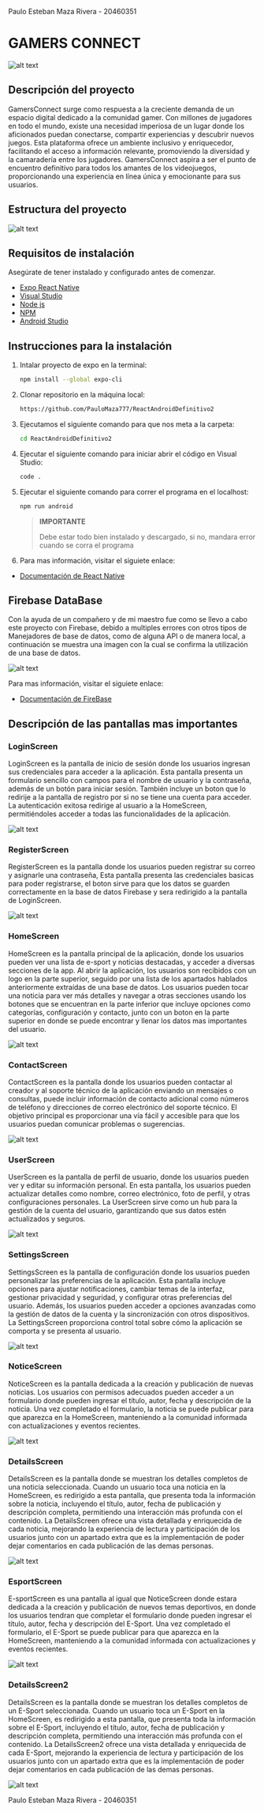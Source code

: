 Paulo Esteban Maza Rivera - 20460351

# GAMERS CONNECT

![alt text](image.png)

## Descripción del proyecto

GamersConnect surge como respuesta a la creciente demanda de un espacio digital
dedicado a la comunidad gamer. Con millones de jugadores en todo el mundo, existe una
necesidad imperiosa de un lugar donde los aficionados puedan conectarse, compartir
experiencias y descubrir nuevos juegos. Esta plataforma ofrece un ambiente inclusivo y
enriquecedor, facilitando el acceso a información relevante, promoviendo la diversidad y la
camaradería entre los jugadores.
GamersConnect aspira a ser el punto de encuentro definitivo para todos los amantes de los
videojuegos, proporcionando una experiencia en línea única y emocionante para sus
usuarios.

## Estructura del proyecto

![alt text](image-12.png)

## Requisitos de instalación

Asegúrate de tener instalado y configurado antes de comenzar.

- [Expo React Native](https://docs.expo.dev)
- [Visual Studio](https://code.visualstudio.com/download)
- [Node js](https://nodejs.org/en)
- [NPM](https://docs.npmjs.com/cli/v10/commands/npm-install)
- [Android Studio](https://reactnative.dev/docs/set-up-your-environment)

## Instrucciones para la instalación

1. Intalar proyecto de expo en la terminal:
   
   ```sh
   npm install --global expo-cli
   ```

2. Clonar repositorio en la máquina local:
   
   ```sh
   https://github.com/PauloMaza777/ReactAndroidDefinitivo2
   ```

3. Ejecutamos el siguiente comando para que nos meta a la carpeta:

    ```sh
    cd ReactAndroidDefinitivo2
    ```

46. Ejecutar el siguiente comando para iniciar abrir el código en Visual Studio:

    ```sh
    code .
    ```
5. Ejecutar el siguiente comando para correr el programa en el localhost:

    ```sh
    npm run android
    ```

    > **IMPORTANTE**
    >
    > Debe estar todo bien instalado y descargado, si no, mandara error 
    > cuando se corra el programa
    >

6. Para mas información, visitar el siguiete enlace:

- [Documentación de React Native](https://reactnative.dev/docs/environment-setup)

## Firebase DataBase

Con la ayuda de un compañero y de mi maestro fue como se llevo a cabo este proyecto con Firebase, debido a multiples errores con otros tipos de Manejadores de base de datos, como de alguna API o de manera local, a continuación se muestra una imagen con la cual se confirma la utilización de una base de datos.

![alt text](image-13.png)

Para mas información, visitar el siguiete enlace:

- [Documentación de FireBase](https://console.firebase.google.com/u/0/?hl=es-419)

## Descripción de las pantallas mas importantes

### LoginScreen
LoginScreen es la pantalla de inicio de sesión donde los usuarios ingresan sus credenciales para acceder a la aplicación. Esta pantalla presenta un formulario sencillo con campos para el nombre de usuario y la contraseña, además de un botón para iniciar sesión. También incluye un boton que lo redirije a la pantalla de registro por si no se tiene una cuenta para acceder. La autenticación exitosa redirige al usuario a la HomeScreen, permitiéndoles acceder a todas las funcionalidades de la aplicación.

![alt text](image-14.png)

### RegisterScreen
RegisterScreen es la pantalla donde los usuarios pueden registrar su correo y asignarle una contraseña, Esta pantalla presenta las credenciales basicas para poder registrarse, el boton sirve para que los datos se guarden correctamente en la base de datos Firebase y sera redirigido a la pantalla de LoginScreen.

![alt text](image-1.png)

### HomeScreen
HomeScreen es la pantalla principal de la aplicación, donde los usuarios pueden ver una lista de e-sport y noticias destacadas, y acceder a diversas secciones de la app. Al abrir la aplicación, los usuarios son recibidos con un logo en la parte superior, seguido por una lista de los apartados hablados anteriormente extraídas de una base de datos. Los usuarios pueden tocar una noticia para ver más detalles y navegar a otras secciones usando los botones que se encuentran en la parte inferior que incluye opciones como categorías, configuración y contacto, junto con un boton en la parte superior en donde se puede encontrar y llenar los datos mas importantes del usuario.

![alt text](image-15.png)

### ContactScreen
ContactScreen es la pantalla donde los usuarios pueden contactar al creador y al soporte técnico de la aplicación enviando un  mensajes o consultas, puede incluir información de contacto adicional como números de teléfono y direcciones de correo electrónico del soporte técnico. El objetivo principal es proporcionar una vía fácil y accesible para que los usuarios puedan comunicar problemas o sugerencias.

![alt text](image-7.png)

### UserScreen
UserScreen es la pantalla de perfil de usuario, donde los usuarios pueden ver y editar su información personal. En esta pantalla, los usuarios pueden actualizar detalles como nombre, correo electrónico, foto de perfil, y otras configuraciones personales. La UserScreen sirve como un hub para la gestión de la cuenta del usuario, garantizando que sus datos estén actualizados y seguros.

![alt text](image-8.png)

### SettingsScreen
SettingsScreen es la pantalla de configuración donde los usuarios pueden personalizar las preferencias de la aplicación. Esta pantalla incluye opciones para ajustar notificaciones, cambiar temas de la interfaz, gestionar privacidad y seguridad, y configurar otras preferencias del usuario. Además, los usuarios pueden acceder a opciones avanzadas como la gestión de datos de la cuenta y la sincronización con otros dispositivos. La SettingsScreen proporciona control total sobre cómo la aplicación se comporta y se presenta al usuario.

![alt text](image-10.png)

### NoticeScreen
NoticeScreen es la pantalla dedicada a la creación y publicación de nuevas noticias. Los usuarios con permisos adecuados pueden acceder a un formulario donde pueden ingresar el título, autor, fecha y descripción de la noticia. Una vez completado el formulario, la noticia se puede publicar para que aparezca en la HomeScreen, manteniendo a la comunidad informada con actualizaciones y eventos recientes.

![alt text](image-16.png)

### DetailsScreen
DetailsScreen es la pantalla donde se muestran los detalles completos de una noticia seleccionada. Cuando un usuario toca una noticia en la HomeScreen, es redirigido a esta pantalla, que presenta toda la información sobre la noticia, incluyendo el título, autor, fecha de publicación y descripción completa, permitiendo una interacción más profunda con el contenido. La DetailsScreen ofrece una vista detallada y enriquecida de cada noticia, mejorando la experiencia de lectura y participación de los usuarios junto con un apartado extra que es la implementación de poder dejar comentarios en cada publicación de las demas personas.

![alt text](image-17.png)

### EsportScreen
E-sportScreen es una pantalla al igual que NoticeScreen donde estara dedicada a la creación y publicación de nuevos temas deportivos, en donde los usuarios tendran que completar el formulario donde pueden ingresar el título, autor, fecha y descripción del E-Sport. Una vez completado el formulario, el E-Sport se puede publicar para que aparezca en la HomeScreen, manteniendo a la comunidad informada con actualizaciones y eventos recientes.

![alt text](image-18.png)

### DetailsScreen2
DetailsScreen es la pantalla donde se muestran los detalles completos de un E-Sport seleccionada. Cuando un usuario toca un E-Sport en la HomeScreen, es redirigido a esta pantalla, que presenta toda la información sobre el E-Sport, incluyendo el título, autor, fecha de publicación y descripción completa, permitiendo una interacción más profunda con el contenido. La DetailsScreen2 ofrece una vista detallada y enriquecida de cada E-Sport, mejorando la experiencia de lectura y participación de los usuarios junto con un apartado extra que es la implementación de poder dejar comentarios en cada publicación de las demas personas.

![alt text](image-2.png)

Paulo Esteban Maza Rivera - 20460351

